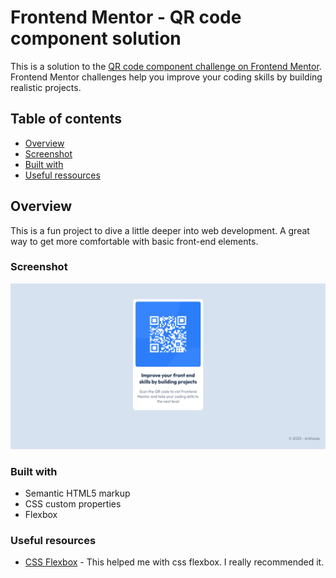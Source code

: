 # Frontend Mentor - QR code component solution

This is a solution to the [QR code component challenge on Frontend Mentor](https://www.frontendmentor.io/challenges/qr-code-component-iux_sIO_H). Frontend Mentor challenges help you improve your coding skills by building realistic projects. 

## Table of contents

- [Overview](#overview)
- [Screenshot](#screenshot)
- [Built with](#built-with)
- [Useful ressources](#links)

## Overview

This is a fun project to dive a little deeper into web development. A great way to get more comfortable with basic front-end elements.

### Screenshot

![](./screenshot.jpg)

### Built with

- Semantic HTML5 markup
- CSS custom properties
- Flexbox

### Useful resources

- [CSS Flexbox](https://css-tricks.com/snippets/css/a-guide-to-flexbox) - This helped me with css flexbox. I really recommended it.
